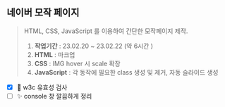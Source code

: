 ## 네이버 모작 페이지
> HTML, CSS, JavaScript 를 이용하여 간단한 모작페이지 제작.<br>
> 1. **작업기간** : 23.02.20 ~ 23.02.22 (약 6시간 )<br>
> 2. **HTML** : 마크업<br>
> 3. **CSS** : IMG hover 시 scale 확장<br>
> 4. **JavaScript** : 각 동작에 필요한 class 생성 및 제거, 자동 슬라이드 생성 <br>

- [x] :monocle_face: w3c 유효성 검사 <br>
- [ ] :sparkles: console 창 깔끔하게 정리 
